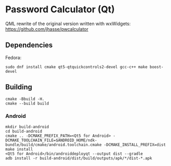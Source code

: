 # Password Calculator (Qt)

QML rewrite of the original version written with wxWidgets: https://github.com/jhasse/pwcalculator

## Dependencies

Fedora:

```
sudo dnf install cmake qt5-qtquickcontrols2-devel gcc-c++ make boost-devel
```

## Building

```
cmake -Bbuild -H.
cmake --build build
```

### Android

```
mkdir build-android
cd build-android
cmake .. -DCMAKE_PREFIX_PATH=<Qt5 for Android> -DCMAKE_TOOLCHAIN_FILE=$ANDROID_HOME/ndk-bundle/build/cmake/android.toolchain.cmake -DCMAKE_INSTALL_PREFIX=dist
make install
<Qt5 for Android>/bin/androiddeployqt --output dist --gradle
adb install -r build-android/dist/build/outputs/apk/*/dist-*.apk
```
